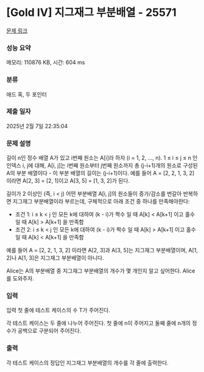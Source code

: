 # [Gold IV] 지그재그 부분배열 - 25571 

[문제 링크](https://www.acmicpc.net/problem/25571) 

### 성능 요약

메모리: 110876 KB, 시간: 604 ms

### 분류

애드 혹, 두 포인터

### 제출 일자

2025년 2월 7일 22:35:04

### 문제 설명

<p>길이 n인 정수 배열 A가 있고 i번째 원소는 A[i]라 하자 (i = 1, 2, ..., n). 1 ≤ i ≤ j ≤ n 인 인덱스 i, j에 대해, A[i, j]는 i번째 원소부터 j번째 원소까지 총 (j-i+1)개의 원소로 구성된 A의 부분 배열이다 - 이 부분 배열의 길이는 (j-i+1)이다. 예를 들어 A = [2, 2, 1, 3, 2] 이라면 A[2, 3] = [2, 1]이고 A[3, 5] = [1, 3, 2]가 된다.</p>

<p>길이가 2 이상인 (즉, i < j) 어떤 부분배열 A[i, j]의 원소들이 증가/감소를 번갈아 반복하면 지그재그 부분배열이라 부르는데, 구체적으로 아래 조건 중 하나를 만족해야한다:</p>

<ul>
	<li>조건 1: i ≤ k < j 인 모든 k에 대하여 (k - i)가 짝수 일 때 A[k] < A[k+1] 이고 홀수일 때 A[k] > A[k+1] 을 만족함</li>
	<li>조건 2: i ≤ k < j 인 모든 k에 대하여 (k - i)가 짝수 일 때 A[k] > A[k+1] 이고 홀수일 때 A[k] < A[k+1] 을 만족함</li>
</ul>

<p>예를 들어 A = [2, 2, 1, 3, 2] 이라면 A[2, 3]과 A[3, 5]는 지그재그 부분배열이며, A[1, 2]나 A[1, 3]은 지그재그 부분배열이 아니다.</p>

<p>Alice는 A의 부분배열 중 지그재그 부분배열의 개수가 몇 개인지 알고 싶어한다. Alice를 도와주자.</p>

### 입력 

 <p>입력 첫 줄에 테스트 케이스의 수 T가 주어진다.</p>

<p>각 테스트 케이스는 두 줄에 나누어 주어진다. 첫 줄에 n이 주어지고 둘째 줄에 n개의 정수가 공백으로 구분되어 주어진다.</p>

### 출력 

 <p>각 테스트 케이스의 정답인 지그재그 부분배열의 개수를 각 줄에 출력한다.</p>

